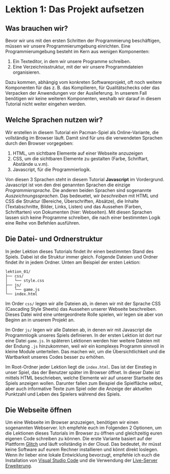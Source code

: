 # Lektion 1: Das Projekt aufsetzen

## Was brauchen wir?

Bevor wir uns mit den ersten Schritten der Programmierung beschäftigen, müssen wir unsere Programmierumgebung einrichten. Eine Programmierumgebung besteht im Kern aus wenigen Komponenten:

1. Ein Texteditor, in dem wir unsere Programme schreiben.
2. Eine Verzeichnisstruktur, mit der wir unsere Programmdateien organisieren.

Dazu kommen, abhängig vom konkreten Softwareprojekt, oft noch weitere Komponenten für das z. B. das Kompilieren, für Qualitätschecks oder das Verpacken der Anwendungen vor der Auslieferung. In unserem Fall benötigen wir keine weiteren Komponenten, weshalb wir darauf in diesem Tutorial nicht weiter eingehen werden.

## Welche Sprachen nutzen wir?

Wir erstellen in diesem Tutorial ein Pacman-Spiel als Online-Variante, die vollständig im Browser läuft. Damit sind für uns die verwendeten Sprachen durch den Browser vorgegeben: 

1. HTML, um sichtbare Elemente auf einer Webseite anzuzeigen
2. CSS, um die sichtbaren Elemente zu gestalten (Farbe, Schriftart, Abstände u.v.m).
3. Javascript, für die Programmierlogik.

Von diesen 3 Sprachen steht in diesem Tutorial **Javascript** im Vordergrund. Javascript ist von den drei genannten Sprachen die einzige *Programmiersprache*. Die anderen beiden Sprachen sind sogenannte *Auszeichnungssprachen*. Das bedeuetet, wir *beschreiben* mit HTML und CSS die Struktur (Bereiche, Überschriften, Absätze), die Inhalte (Textabschnitte, Bilder, Links, Listen) und das Aussehen (Farben, Schriftarten) von Dokumenten (hier: Webseiten). Mit diesen Sprachen lassen sich keine Programme schreiben, die nach einer bestimmten Logik eine Reihe von Befehlen ausführen.

## Die Datei- und Ordnerstruktur

In jeder Lektion dieses Tutorials findet ihr einen bestimmten Stand des Spiels. Dabei ist die Struktur immer gleich. Folgende Dateien und Ordner findet ihr in jedem Ordner. Unten am Beispiel der ersten Lektion:

```
lektion_01/
├── css/
│   └── style.css
├── js/
│   └── game.js
└── index.html
```

Im Order `css/` legen wir alle Dateien ab, in denen wir mit der Sprache CSS (Cascading Style Sheets) das Aussehen unserer Webseite beschreiben. Dieses Datei wird eine untergeordnete Rolle spielen, wir legen sie aber von Beginn an in unserem Projekt an.

Im Order `js/` legen wir alle Dateien ab, in denen wir mit Javascript die Programmlogik unseres Spiels definieren. In der ersten Lektion ist dort nur eine Datei `game.js`. In späteren Lektionen werden hier weitere Dateien mit der Endung `.js` hinzukommen, weil wir ein komplexes Programm sinnvoll in kleine Module unterteilen. Das machen wir, um die Übersichtlichkeit und die Wartbarkeit unseres Codes besser zu erhöhen.

Im Root-Ordner jeder Lektion liegt die `index.html`. Das ist der Einstieg in unser Spiel, das der Benutzer später im Browser öffnet. In dieser Datei ist mittels HTML beschrieben, welche Elemente wir auf unserer Startseite des Spiels anzeigen wollen. Darunter fallen zum Beispiel die Spielfläche selbst, aber auch informative Texte zum Spiel oder die Anzeige der aktuellen Punktzahl und Leben des Spielers während des Spiels.

## Die Webseite öffnen

Um eine Webseite im Browser anzuzeigen, benötigen wir einen sogenannten Webserver. Ich empfehle euch im Folgenden 2 Optionen, um die Lektionen dieses Tutorials im Browser zu öffnen und gleichzeitig euren eigenen Code schreiben zu können. Die erste Variante basiert auf der Plattform [Glitch](https://glitch.com/) und läuft vollständig in der Cloud. Das bedeutet, ihr müsst keine Software auf eurem Rechner installieren und könnt direkt loslegen. Wenn ihr lieber eine lokale Entwicklung bevorzugt, empfehle ich euch die Installation von [Visual Studio Code](https://code.visualstudio.com/) und die Verwendung der [Live-Server Erweiterung](https://marketplace.visualstudio.com/items?itemName=ritwickdey.LiveServer).